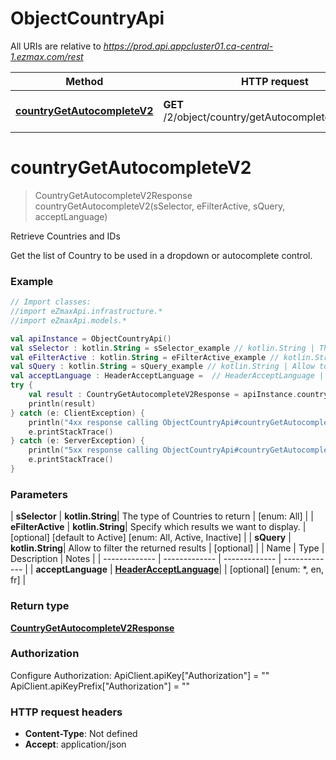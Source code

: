 # ObjectCountryApi

All URIs are relative to *https://prod.api.appcluster01.ca-central-1.ezmax.com/rest*

| Method | HTTP request | Description |
| ------------- | ------------- | ------------- |
| [**countryGetAutocompleteV2**](ObjectCountryApi.md#countryGetAutocompleteV2) | **GET** /2/object/country/getAutocomplete/{sSelector} | Retrieve Countries and IDs |


<a id="countryGetAutocompleteV2"></a>
# **countryGetAutocompleteV2**
> CountryGetAutocompleteV2Response countryGetAutocompleteV2(sSelector, eFilterActive, sQuery, acceptLanguage)

Retrieve Countries and IDs

Get the list of Country to be used in a dropdown or autocomplete control.

### Example
```kotlin
// Import classes:
//import eZmaxApi.infrastructure.*
//import eZmaxApi.models.*

val apiInstance = ObjectCountryApi()
val sSelector : kotlin.String = sSelector_example // kotlin.String | The type of Countries to return
val eFilterActive : kotlin.String = eFilterActive_example // kotlin.String | Specify which results we want to display.
val sQuery : kotlin.String = sQuery_example // kotlin.String | Allow to filter the returned results
val acceptLanguage : HeaderAcceptLanguage =  // HeaderAcceptLanguage | 
try {
    val result : CountryGetAutocompleteV2Response = apiInstance.countryGetAutocompleteV2(sSelector, eFilterActive, sQuery, acceptLanguage)
    println(result)
} catch (e: ClientException) {
    println("4xx response calling ObjectCountryApi#countryGetAutocompleteV2")
    e.printStackTrace()
} catch (e: ServerException) {
    println("5xx response calling ObjectCountryApi#countryGetAutocompleteV2")
    e.printStackTrace()
}
```

### Parameters
| **sSelector** | **kotlin.String**| The type of Countries to return | [enum: All] |
| **eFilterActive** | **kotlin.String**| Specify which results we want to display. | [optional] [default to Active] [enum: All, Active, Inactive] |
| **sQuery** | **kotlin.String**| Allow to filter the returned results | [optional] |
| Name | Type | Description  | Notes |
| ------------- | ------------- | ------------- | ------------- |
| **acceptLanguage** | [**HeaderAcceptLanguage**](.md)|  | [optional] [enum: *, en, fr] |

### Return type

[**CountryGetAutocompleteV2Response**](CountryGetAutocompleteV2Response.md)

### Authorization


Configure Authorization:
    ApiClient.apiKey["Authorization"] = ""
    ApiClient.apiKeyPrefix["Authorization"] = ""

### HTTP request headers

 - **Content-Type**: Not defined
 - **Accept**: application/json

